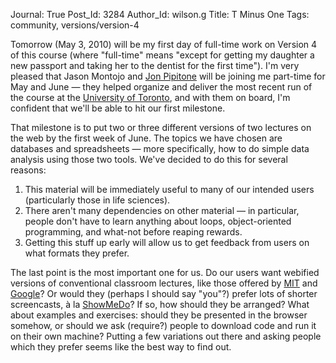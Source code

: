 Journal: True
Post_Id: 3284
Author_Id: wilson.g
Title: T Minus One
Tags: community, versions/version-4

<p>Tomorrow (May 3, 2010) will be my first day of full-time work on Version 4 of this course (where "full-time" means "except for getting my daughter a new passport and taking her to the dentist for the first time"). I'm very pleased that Jason Montojo and <a href="http://skoolr.blogspot.com/">Jon Pipitone</a> will be joining me part-time for May and June &mdash; they helped organize and deliver the most recent run of the course at the <a href="http://www.utoronto.ca">University of Toronto</a>, and with them on board, I'm confident that we'll be able to hit our first milestone.</p>
<p>That milestone is to put two or three different versions of two lectures on the web by the first week of June. The topics we have chosen are databases and spreadsheets &mdash; more specifically, how to do simple data analysis using those two tools. We've decided to do this for several reasons:</p>
<ol>
<li>This material will be immediately useful to many of our intended users (particularly those in life sciences).</li>
<li>There aren't many dependencies on other material &mdash; in particular, people don't have to learn anything about loops, object-oriented programming, and what-not before reaping rewards.</li>
<li>Getting this stuff up early will allow us to get feedback from users on what formats they prefer.</li>
</ol>
<p>The last point is the most important one for us. Do our users want webified versions of conventional classroom lectures, like those offered by <a href="http://ocw.mit.edu/OcwWeb/web/home/home/index.htm">MIT</a> and <a href="http://code.google.com/intl/ja/edu/languages/google-python-class/">Google</a>? Or would they (perhaps I should say "you"?) prefer lots of shorter screencasts, &agrave; la <a href="http://showmedo.com/">ShowMeDo</a>? If so, how should they be arranged? What about examples and exercises: should they be presented in the browser somehow, or should we ask (require?) people to download code and run it on their own machine? Putting a few variations out there and asking people which they prefer seems like the best way to find out.</p>
